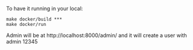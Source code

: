 To have it running in your local:
```console
make docker/build ***
make docker/run
```
Admin will be at http://localhost:8000/admin/ and it will create a user with admin 12345